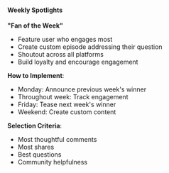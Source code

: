 #### Weekly Spotlights

**"Fan of the Week"**

- Feature user who engages most
- Create custom episode addressing their question
- Shoutout across all platforms
- Build loyalty and encourage engagement

**How to Implement**:

- Monday: Announce previous week's winner
- Throughout week: Track engagement
- Friday: Tease next week's winner
- Weekend: Create custom content

**Selection Criteria**:

- Most thoughtful comments
- Most shares
- Best questions
- Community helpfulness
